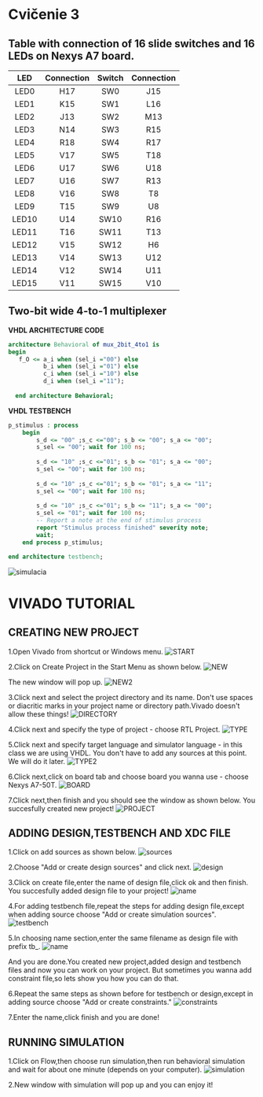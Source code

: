 # Cvičenie 3

## Table with connection of 16 slide switches and 16 LEDs on Nexys A7 board.

| **LED** | **Connection** | **Switch** | **Connection** | 
| :-: | :-: | :-: | :-: |
| LED0 | H17 | SW0 | J15 |
| LED1 | K15 | SW1 | L16 |
| LED2 | J13 | SW2 | M13 |
| LED3 | N14 | SW3 | R15 |
| LED4 | R18 | SW4 | R17 |
| LED5 | V17 | SW5 | T18 |
| LED6 | U17 | SW6 | U18 |
| LED7 | U16 | SW7 | R13 |
| LED8 | V16 | SW8 | T8 |
| LED9 | T15 | SW9 | U8 |
| LED10 | U14 | SW10 | R16 |
| LED11 | T16 | SW11 | T13 |
| LED12 | V15 | SW12 | H6 |
| LED13 | V14 | SW13 | U12 |
| LED14 | V12 | SW14 | U11 |
| LED15 | V11 | SW15 | V10 |

## Two-bit wide 4-to-1 multiplexer


**VHDL ARCHITECTURE CODE**

```vhdl
architecture Behavioral of mux_2bit_4to1 is
begin
   f_O <= a_i when (sel_i ="00") else
          b_i when (sel_i ="01") else
          c_i when (sel_i ="10") else
          d_i when (sel_i ="11");
          
  end architecture Behavioral;
```

**VHDL TESTBENCH**

```vhdl
p_stimulus : process
    begin
        s_d <= "00" ;s_c <="00"; s_b <= "00"; s_a <= "00";
        s_sel <= "00"; wait for 100 ns;
        
        s_d <= "10" ;s_c <="01"; s_b <= "01"; s_a <= "00";
        s_sel <= "00"; wait for 100 ns;
        
        s_d <= "10" ;s_c <="01"; s_b <= "01"; s_a <= "11";
        s_sel <= "00"; wait for 100 ns;
        
        s_d <= "10" ;s_c <="01"; s_b <= "11"; s_a <= "00";
        s_sel <= "01"; wait for 100 ns;
        -- Report a note at the end of stimulus process
        report "Stimulus process finished" severity note;
        wait;
    end process p_stimulus;

end architecture testbench;
```

![simulacia](Images/simulation.png)

# VIVADO TUTORIAL

## CREATING NEW PROJECT

1.Open Vivado from shortcut or Windows menu.
![START](Images/openingvivado.png)

2.Click on Create Project in the Start Menu as shown below.
![NEW](Images/newproject.png)

The new window will pop up.
![NEW2](Images/newwindow.png)

3.Click next and select the project directory and its name.
Don't use spaces or diacritic marks in your project name or directory path.Vivado doesn't allow these things!
![DIRECTORY](Images/directory.png)

4.Click next and specify the type of project - choose RTL Project.
![TYPE](Images/rtl.png)

5.Click next and specify target language and simulator language - in this class we are using VHDL.
You don't have to add any sources at this point. We will do it later.
![TYPE2](Images/vhdl.png)

6.Click next,click on board tab and choose board you wanna use - choose Nexys A7-50T.
![BOARD](Images/nexys.png)

7.Click next,then finish and you should see the window as shown below.
You succesfully created new project!
![PROJECT](Images/window.png)

## ADDING DESIGN,TESTBENCH AND XDC FILE

1.Click on add sources as shown below.
![sources](Images/sources.png)

2.Choose "Add or create design sources" and click next.
![design](Images/design.png)

3.Click on create file,enter the name of design file,click ok and then finish.
You succesfully added design file to your project!
![name](Images/namedesign.png)

4.For adding testbench file,repeat the steps for adding design file,except when adding source choose "Add or create simulation sources". 
![testbench](Images/testbench.png) 

5.In choosing name section,enter the same filename as design file with prefix tb_.
![name](Images/testbenchname.png) 

And you are done.You created new project,added design and testbench files and now you can work on your project.
But sometimes you wanna add constraint file,so lets show you how you can do that.

6.Repeat the same steps as shown before for testbench or design,except in adding source choose "Add or create constraints."
![constraints](Images/constraints.png) 

7.Enter the name,click finish and you are done!

## RUNNING SIMULATION

1.Click on Flow,then choose run simulation,then run behavioral simulation and wait for about one minute (depends on your computer).
![simulation](Images/simulation2.png)
 
2.New window with simulation will pop up and you can enjoy it!